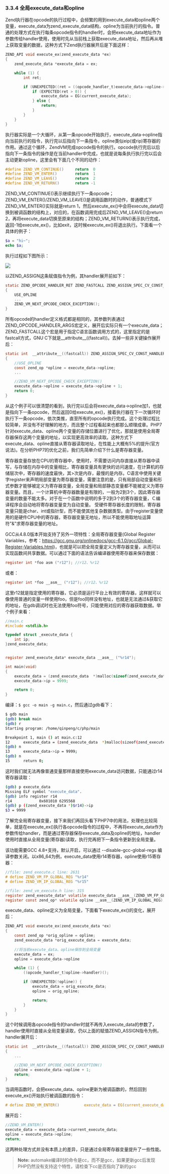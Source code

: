 ### 3.3.4 全局execute_data和opline
Zend执行器在opcode的执行过程中，会频繁的用到execute_data和opline两个变量，execute_data为zend_execute_data结构，opline为当前执行的指令。普通的处理方式在执行每条opcode指令的handler时，会把execute_data地址作为参数传给handler使用，使用时先从当前栈上获取execute_data地址，然后再从堆上获取变量的数据，这种方式下Zend执行器展开后是下面这样：
```c
ZEND_API void execute_ex(zend_execute_data *ex)
{
    zend_execute_data *execute_data = ex;

    while (1) {
        int ret;

        if (UNEXPECTED((ret = ((opcode_handler_t)execute_data->opline->handler)(execute_data)) != 0)) {
            if (EXPECTED(ret > 0)) {
                execute_data = EG(current_execute_data);
            } else {
                return;
            }
        }
    }
}
```
执行器实际是一个大循环，从第一条opcode开始执行，execute_data->opline指向当前执行的指令，执行完以后指向下一条指令，opline类似eip(或rip)寄存器的作用。通过这个循环，ZendVM完成opcode指令的执行。opcode执行完后以后指向下一条指令的操作是在当前handler中完成，也就是说每条执行执行完以后会主动更新opline，这里会有下面几个不同的动作：
```c
#define ZEND_VM_CONTINUE()     return  0
#define ZEND_VM_ENTER()        return  1
#define ZEND_VM_LEAVE()        return  2
#define ZEND_VM_RETURN()       return -1
```
ZEND_VM_CONTINUE()表示继续执行下一条opcode；ZEND_VM_ENTER()/ZEND_VM_LEAVE()是调用函数时的动作，普通模式下ZEND_VM_ENTER()实际就是return 1，然后execute_ex()中会将execute_data切换到被调函数的结构上，对应的，在函数调用完成后ZEND_VM_LEAVE()会return 2，再将execute_data切换至原来的结构；ZEND_VM_RETURN()表示执行完成，返回-1给execute_ex()，比如exit，这时候execute_ex()将退出执行。下面看一个具体的例子：
```php
$a = "hi~";
echo $a;
```
执行过程如下图所示：

![](../img/executor.png)

以ZEND_ASSIGN这条赋值指令为例，其handler展开前如下：
```c
static ZEND_OPCODE_HANDLER_RET ZEND_FASTCALL ZEND_ASSIGN_SPEC_CV_CONST_HANDLER(ZEND_OPCODE_HANDLER_ARGS)
{
    USE_OPLINE
    ...
    ZEND_VM_NEXT_OPCODE_CHECK_EXCEPTION();
}
```
所有opcode的handler定义格式都是相同的，其参数列表通过ZEND_OPCODE_HANDLER_ARGS宏定义，展开后实际只有一个execute_data；ZEND_FASTCALL这个宏是用于指定C语言函数调用方式的，这里指定的是fastcall方式，GNU C下就是__attribute__((fastcall))。去掉一些非关键操作展开后：
```c
static int  __attribute__((fastcall)) ZEND_ASSIGN_SPEC_CV_CONST_HANDLER(zend_execute_data *execute_data)
{
    //USE_OPLINE
    const zend_op *opline = execute_data->opline;
    ...

    //ZEND_VM_NEXT_OPCODE_CHECK_EXCEPTION()
    execute_data->opline = execute_data->opline + 1;
    return 0;
}
```
从这个例子可以很清楚的看到，执行完以后会将execute_data->opline加1，也就是指向下一条opcode，然后返回0给execute_ex()，接着执行器在下一次循环时执行下一条opcode，依次类推，直至所有的opcode执行完成。这个处理过程比较简单，并没有不好理解的地方，而且整个过程看起来也都那么顺理成章。PHP7针对execute_data、opline两个变量的存储位置进行了优化，那就是使用全局寄存器保存这两个变量的地址，以实现更高效率的读取。这种方式下execute_data、opline直接从寄存器读取地址，在性能上大概有5%的提升(官方说法)。在分析PHP7的优化之前，我们先简单介绍下什么是寄存器变量。

寄存器变量存放在CPU的寄存器中，使用时，不需要访问内存直接从寄存器中读写，与存储在内存中的变量相比，寄存器变量具有更快的访问速度，在计算机的存储层次中，寄存器的速度最快，其>次是内存，最慢的是内存。C语言中使用关键字register来声明局部变量为寄存器变量，需要注意的是，只有局部自动变量和形式参数才能够被定义为寄存器变量，全局变量和局部静态变量都不能被定义为寄存器变量。而且，一个计算机中寄存器数量是有限的，一般为2到3个，因此寄存器变量的数量不能太多。对于在一个函数中说明的多于2到3个的寄存器变量，Ｃ编译程序会自动地将寄存器变量变为自动变量。 受硬件寄存器长度的限制，寄存器变量只能是char、int或指针型，而不能使其他复杂数据类型。由于register变量使用的是硬件CPU中的寄存器，寄存器变量无地址，所以不能使用取地址运算符"&"求寄存器变量的地址。

GCC从4.8.0版本开始支持了另外一项特性：全局寄存器变量(Global Register Variables，参考：https://gcc.gnu.org/onlinedocs/gcc-6.1.0/gcc/Global-Register-Variables.html)，也就是可以把全局变量定义为寄存器变量，从而可以实现函数间共享数据。可以通过下面的语法告诉编译器使用寄存器来保存数据：
```c
register int *foo asm ("r12"); //r12、%r12
```
或者：
```c
register int *foo __asm__ ("r12"); //r12、%r12
```
这里r12就是指定使用的寄存器，它必须是运行平台上有效的寄存器，这样就可以像使用普通的变量一样使用foo，但是foo同样没有地址，也就是无法通过&获取它的地址，在gdb调试时也无法使用foo符号，只能使用对应的寄存器获取数据。举个例子来看：
```c
//main.c
#include <stdlib.h>

typedef struct _execute_data {
    int ip;
}zend_execute_data;


register zend_execute_data* execute_data __asm__ ("%r14");

int main(void)
{
    execute_data = (zend_execute_data  *)malloc(sizeof(zend_execute_data));
    execute_data->ip = 9999;

    return 0;
}
```
编译：`$ gcc -o main -g main.c`，然后通过gdb看下：
```sh
$ gdb main
(gdb) break main
(gdb) r
Starting program: /home/qinpeng/c/php/main 

Breakpoint 1, main () at main.c:12
12      execute_data = (zend_execute_data  *)malloc(sizeof(zend_execute_data));
(gdb) n
13      execute_data->ip = 9999;
(gdb) n
15      return 0;
```
这时我们就无法再像普通变量那样直接使用execute_data访问数据，只能通过r14寄存器读取：
```sh
(gdb) p execute_data
Missing ELF symbol "execute_data".
(gdb) info register r14
r14            0x601010 6295568
(gdb) p ((zend_execute_data *)$r14)->ip
$3 = 9999
```
了解完全局寄存器变量，接下来我们再回头看下PHP7中的用法，处理也比较简单，就是在execute_ex()执行各opcode指令的过程中，不再将execute_data作为参数传给handler，而是通过寄存器保存execute_data及opline的地址，handler使用时直接从全局变量(寄存器)读取，执行完再把下一条指令更新到全局变量。

该功能需要GCC 4.8+支持，默认开启，可以通过 --disable-gcc-global-regs 编译参数关闭。以x86_64为例，execute_data使用r14寄存器，opline使用r15寄存器：
```c
//file: zend_execute.c line: 2631
# define ZEND_VM_FP_GLOBAL_REG "%r14"
# define ZEND_VM_IP_GLOBAL_REG "%r15"

//file: zend_vm_execute.h line: 315
register zend_execute_data* volatile execute_data __asm__(ZEND_VM_FP_GLOBAL_REG);
register const zend_op* volatile opline __asm__(ZEND_VM_IP_GLOBAL_REG);
```
execute_data、opline定义为全局变量，下面看下execute_ex()的变化，展开后：
```c
ZEND_API void execute_ex(zend_execute_data *ex)
{
    const zend_op *orig_opline = opline;
    zend_execute_data *orig_execute_data = execute_data;
    
    //将当前execute_data、opline保存到全局变量
    execute_data = ex;
    opline = execute_data->opline

    while (1) {
        ((opcode_handler_t)opline->handler)();

        if (UNEXPECTED(!opline)) {
            execute_data = orig_execute_data;
            opline = orig_opline;

            return;
        }
    }
}
```
这个时候调用各opcode指令的handler时就不再传入execute_data的参数了，handler使用时直接从全局变量读取，仍以上面的赋值ZEND_ASSIGN指令为例，handler展开后：
```c
static int  __attribute__((fastcall)) ZEND_ASSIGN_SPEC_CV_CONST_HANDLER(void)
{
    ...

    //ZEND_VM_NEXT_OPCODE_CHECK_EXCEPTION()
    opline = execute_data->opline + 1;
    return;    
}
```
当调用函数时，会把execute_data、opline更新为被调函数的，然后回到execute_ex()开始执行被调函数的指令：
```c
# define ZEND_VM_ENTER()           execute_data = EG(current_execute_data); LOAD_OPLINE(); ZEND_VM_CONTINUE()
```
展开后：
```c
//ZEND_VM_ENTER()
execute_data = execute_data->current_execute_data;
opline = execute_data->opline;
return;
```
这两种处理方式并没有本质上的差异，只是通过全局寄存器变量提升了一些性能。

> __Note:__ automake编译时的命令是cc，而不是gcc，如果更新gcc后发现PHP仍然没有支持这个特性，请检查下cc是否指向了新的gcc
